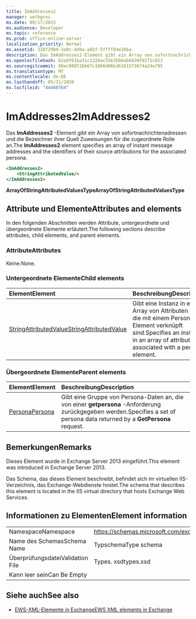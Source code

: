 ```yaml
---
title: ImAddresses2
manager: sethgros
ms.date: 09/17/2015
ms.audience: Developer
ms.topic: reference
ms.prod: office-online-server
localization_priority: Normal
ms.assetid: 328f29b9-3a9c-4d9a-a85f-5ffff84e266a
description: Das ImAddresses2-Element gibt ein Array von sofortnachrichtenadressen und die Bezeichner ihrer Quell Zuweisungen für die zugeordnete Rolle an.
ms.openlocfilehash: b2a9f61ba31c1324ac5563bb6ab6b30f0271c653
ms.sourcegitcommit: 88ec988f2bb67c1866d06b361615f3674a24e795
ms.translationtype: MT
ms.contentlocale: de-DE
ms.lasthandoff: 05/31/2020
ms.locfileid: "44460764"
---
```

# <a name="imaddresses2"></a><span data-ttu-id="e679e-103">ImAddresses2</span><span class="sxs-lookup"><span data-stu-id="e679e-103">ImAddresses2</span></span>

<span data-ttu-id="e679e-104">Das **ImAddresses2** -Element gibt ein Array von sofortnachrichtenadressen und die Bezeichner ihrer Quell Zuweisungen für die zugeordnete Rolle an.</span><span class="sxs-lookup"><span data-stu-id="e679e-104">The **ImAddresses2** element specifies an array of instant message addresses and the identifiers of their source attributions for the associated persona.</span></span> 
  
```XML
<ImAddresses2>
    <StringAttributedValue/>
</ImAddresses2>
```

 <span data-ttu-id="e679e-105">**ArrayOfStringAttributedValuesType**</span><span class="sxs-lookup"><span data-stu-id="e679e-105">**ArrayOfStringAttributedValuesType**</span></span>
## <a name="attributes-and-elements"></a><span data-ttu-id="e679e-106">Attribute und Elemente</span><span class="sxs-lookup"><span data-stu-id="e679e-106">Attributes and elements</span></span>

<span data-ttu-id="e679e-107">In den folgenden Abschnitten werden Attribute, untergeordnete und übergeordnete Elemente erläutert.</span><span class="sxs-lookup"><span data-stu-id="e679e-107">The following sections describe attributes, child elements, and parent elements.</span></span>
  
### <a name="attributes"></a><span data-ttu-id="e679e-108">Attribute</span><span class="sxs-lookup"><span data-stu-id="e679e-108">Attributes</span></span>

<span data-ttu-id="e679e-109">Keine.</span><span class="sxs-lookup"><span data-stu-id="e679e-109">None.</span></span>
  
### <a name="child-elements"></a><span data-ttu-id="e679e-110">Untergeordnete Elemente</span><span class="sxs-lookup"><span data-stu-id="e679e-110">Child elements</span></span>

|<span data-ttu-id="e679e-111">**Element**</span><span class="sxs-lookup"><span data-stu-id="e679e-111">**Element**</span></span>|<span data-ttu-id="e679e-112">**Beschreibung**</span><span class="sxs-lookup"><span data-stu-id="e679e-112">**Description**</span></span>|
|:-----|:-----|
|[<span data-ttu-id="e679e-113">StringAttributedValue</span><span class="sxs-lookup"><span data-stu-id="e679e-113">StringAttributedValue</span></span>](stringattributedvalue.md) <br/> |<span data-ttu-id="e679e-114">Gibt eine Instanz in einem Array von Attributen an, die mit einem Persona-Element verknüpft sind.</span><span class="sxs-lookup"><span data-stu-id="e679e-114">Specifies an instance in an array of attributes associated with a persona element.</span></span>  <br/> |
   
### <a name="parent-elements"></a><span data-ttu-id="e679e-115">Übergeordnete Elemente</span><span class="sxs-lookup"><span data-stu-id="e679e-115">Parent elements</span></span>

|<span data-ttu-id="e679e-116">**Element**</span><span class="sxs-lookup"><span data-stu-id="e679e-116">**Element**</span></span>|<span data-ttu-id="e679e-117">**Beschreibung**</span><span class="sxs-lookup"><span data-stu-id="e679e-117">**Description**</span></span>|
|:-----|:-----|
|[<span data-ttu-id="e679e-118">Persona</span><span class="sxs-lookup"><span data-stu-id="e679e-118">Persona</span></span>](persona.md) <br/> |<span data-ttu-id="e679e-119">Gibt eine Gruppe von Persona-Daten an, die von einer **getpersona** -Anforderung zurückgegeben werden.</span><span class="sxs-lookup"><span data-stu-id="e679e-119">Specifies a set of persona data returned by a **GetPersona** request.</span></span>  <br/> |
   
## <a name="remarks"></a><span data-ttu-id="e679e-120">Bemerkungen</span><span class="sxs-lookup"><span data-stu-id="e679e-120">Remarks</span></span>

<span data-ttu-id="e679e-121">Dieses Element wurde in Exchange Server 2013 eingeführt.</span><span class="sxs-lookup"><span data-stu-id="e679e-121">This element was introduced in Exchange Server 2013.</span></span>
  
<span data-ttu-id="e679e-122">Das Schema, das dieses Element beschreibt, befindet sich im virtuellen IIS-Verzeichnis, das Exchange-Webdienste hostet.</span><span class="sxs-lookup"><span data-stu-id="e679e-122">The schema that describes this element is located in the IIS virtual directory that hosts Exchange Web Services.</span></span>
  
## <a name="element-information"></a><span data-ttu-id="e679e-123">Informationen zu Elementen</span><span class="sxs-lookup"><span data-stu-id="e679e-123">Element information</span></span>

|||
|:-----|:-----|
|<span data-ttu-id="e679e-124">Namespace</span><span class="sxs-lookup"><span data-stu-id="e679e-124">Namespace</span></span>  <br/> |https://schemas.microsoft.com/exchange/services/2006/types  <br/> |
|<span data-ttu-id="e679e-125">Name des Schemas</span><span class="sxs-lookup"><span data-stu-id="e679e-125">Schema Name</span></span>  <br/> |<span data-ttu-id="e679e-126">Typschema</span><span class="sxs-lookup"><span data-stu-id="e679e-126">Type schema</span></span>  <br/> |
|<span data-ttu-id="e679e-127">Überprüfungsdatei</span><span class="sxs-lookup"><span data-stu-id="e679e-127">Validation File</span></span>  <br/> |<span data-ttu-id="e679e-128">Types. xsd</span><span class="sxs-lookup"><span data-stu-id="e679e-128">types.xsd</span></span>  <br/> |
|<span data-ttu-id="e679e-129">Kann leer sein</span><span class="sxs-lookup"><span data-stu-id="e679e-129">Can Be Empty</span></span>  <br/> ||
   
## <a name="see-also"></a><span data-ttu-id="e679e-130">Siehe auch</span><span class="sxs-lookup"><span data-stu-id="e679e-130">See also</span></span>



- [<span data-ttu-id="e679e-131">EWS-XML-Elemente in Exchange</span><span class="sxs-lookup"><span data-stu-id="e679e-131">EWS XML elements in Exchange</span></span>](ews-xml-elements-in-exchange.md)

